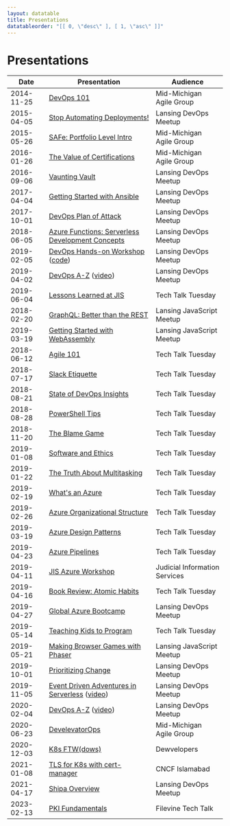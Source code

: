 ```yaml
---
layout: datatable
title: Presentations
datatableorder: "[[ 0, \"desc\" ], [ 1, \"asc\" ]]"
---
```

# Presentations

Date      |Presentation                            |Audience
----------|----------------------------------------|--------
2014-11-25|[DevOps 101](presentations/2014-11-25-MMAG-DevOps101.html)|Mid-Michigan Agile Group
2015-04-05|[Stop Automating Deployments!](presentations/2015-04-05-LansingDevOps-StopAutomatingDeployments.html)|Lansing DevOps Meetup
2015-05-26|[SAFe: Portfolio Level Intro](presentations/2015-05-26-MMAG-SAFePortfolioLevelIntro.html)|Mid-Michigan Agile Group
2016-01-26|[The Value of Certifications](presentations/2016-01-26-MMAG-ValueOfCertifications.html)|Mid-Michigan Agile Group
2016-09-06|[Vaunting Vault](presentations/2016-09-06-LansingDevOps-VauntingVault.html)|Lansing DevOps Meetup
2017-04-04|[Getting Started with Ansible](presentations/2017-04-04-LansingDevOps-GettingStartedWithAnsible.html)|Lansing DevOps Meetup
2017-10-01|[DevOps Plan of Attack](presentations/2017-10-01-LansingDevOps-DevOpsPlanOfAttack.html)|Lansing DevOps Meetup
2018-06-05|[Azure Functions: Serverless Development Concepts](presentations/2018-06-05-Lansing-DevOps-Meetup.html)|Lansing DevOps Meetup
2019-02-05|[DevOps Hands-on Workshop](presentations/2019-02-05-Lansing-DevOps-Meetup.html) ([code](https://github.com/brendonthiede/2019-02-lansing-devops-meetup-hands-on))|Lansing DevOps Meetup
2019-04-02|[DevOps A-Z](presentations/2019-04-02-Lansing-DevOps-Meetup.html) ([video](https://youtu.be/vAUVQyjuuao))|Lansing DevOps Meetup
2019-06-04|[Lessons Learned at JIS](presentations/2019-06-04-TechTalkTuesday-LessonsLearned.html)|Tech Talk Tuesday
2018-02-20|[GraphQL: Better than the REST](https://github.com/brendonthiede/js-meetup-graphql)|Lansing JavaScript Meetup
2019-03-19|[Getting Started with WebAssembly](presentations/2019-03-19-JavaScriptMeetup.html)|Lansing JavaScript Meetup
2018-06-12|[Agile 101](presentations/2018-06-12-TechTalkTuesday-Agile101.html)|Tech Talk Tuesday
2018-07-17|[Slack Etiquette](presentations/2018-07-17-TechTalkTuesday-SlackEtiquette.html)|Tech Talk Tuesday
2018-08-21|[State of DevOps Insights](presentations/2018-08-21-TechTalkTuesday-StateOfDevops.html)|Tech Talk Tuesday
2018-08-28|[PowerShell Tips](presentations/2018-08-28-TechTalkTuesday-PowerShellTips.html)|Tech Talk Tuesday
2018-11-20|[The Blame Game](presentations/2018-11-20-TechTalkTuesday-BlameGame.html)|Tech Talk Tuesday
2019-01-08|[Software and Ethics](presentations/2019-01-08-TechTalkTuesday-SoftwareEthics.html)|Tech Talk Tuesday
2019-01-22|[The Truth About Multitasking](presentations/2019-01-22-TechTalkTuesday-Multitasking.html)|Tech Talk Tuesday
2019-02-19|[What's an Azure](presentations/2019-02-19-TechTalkTuesday-WhatIsAzure.html)|Tech Talk Tuesday
2019-02-26|[Azure Organizational Structure](presentations/2019-02-26-TechTalkTuesday-AzureStructure.html)|Tech Talk Tuesday
2019-03-19|[Azure Design Patterns](presentations/2019-03-19-TechTalkTuesday-AzurePatterns.html)|Tech Talk Tuesday
2019-04-23|[Azure Pipelines](presentations/2019-04-23-TechTalkTuesday-AzurePipeines.html)|Tech Talk Tuesday
2019-04-11|[JIS Azure Workshop](presentations/2019-04-11-JISAzureWorkshop.html)|Judicial Information Services
2019-04-16|[Book Review: Atomic Habits](presentations/2019-04-16-TechTalkTuesday-AtomicHabits.html)|Tech Talk Tuesday
2019-04-27|[Global Azure Bootcamp](presentations/2019-04-27-GlobalAzureBootcamp.html)|Lansing DevOps Meetup
2019-05-14|[Teaching Kids to Program](presentations/2019-05-14-TechTalkTuesday-TeachingKidsToCode.html)|Tech Talk Tuesday
2019-05-21|[Making Browser Games with Phaser](presentations/2019-05-21-JavaScriptMeetup-MakingBrowserGamesWithPhaser.html)|Lansing JavaScript Meetup
2019-10-01|[Prioritizing Change](presentations/2019-10-01-Lansing-DevOps-PrioritizingChange.html)|Lansing DevOps Meetup
2019-11-05|[Event Driven Adventures in Serverless](presentations/2019-11-05-Lansing-DevOps-EventDriven.html) ([video](https://youtu.be/p9wLGp3Mq8g))|Lansing DevOps Meetup
2020-02-04|[DevOps A-Z](presentations/2020-02-04-Lansing-DevOps-DevOps_A-Z.html) ([video](https://youtu.be/unQRJ9q0Qr4))|Lansing DevOps Meetup
2020-06-23|[DevelevatorOps](presentations/2020-06-23-MMAG-DevelevatorOps.html)|Mid-Michigan Agile Group
2020-12-03|[K8s FTW(dows)](presentations/2020-12-03-Dewvelopers-k8sftw.html)|Dewvelopers
2021-01-08|[TLS for K8s with cert-manager](presentations/2021-01-08-cert-manager.html)|CNCF Islamabad
2021-04-17|[Shipa Overview](presentations/2021-04-17-Lansing-DevOps-Shipa.html)|Lansing DevOps Meetup
2023-02-13|[PKI Fundamentals](presentations/2023-02-13-TechTalk-PKIFundamentals.html)|Filevine Tech Talk
